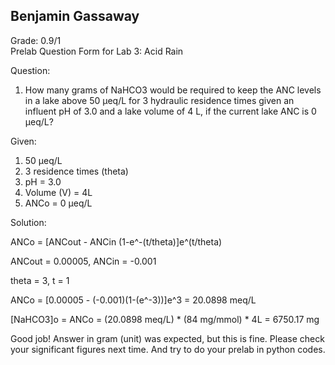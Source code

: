 ## Benjamin Gassaway
<div class="alert alert-block alert-info">
Grade: 0.9/1
</div>
Prelab Question Form for Lab 3: Acid Rain

Question:

1. How many grams of NaHCO3 would be required to keep the ANC levels in a lake above 50 µeq/L for 3 hydraulic residence times given an influent pH of 3.0 and a lake volume of 4 L, if the current lake ANC is 0 µeq/L?

Given:

  1. 50 µeq/L
  2. 3 residence times (theta)
  3. pH = 3.0
  4. Volume (V) = 4L
  5. ANCo = 0 µeq/L

Solution:

ANCo = [ANCout - ANCin (1-e^-(t/theta)]e^(t/theta)

ANCout = 0.00005, ANCin = -0.001

theta = 3, t = 1

ANCo = [0.00005 - (-0.001)(1-(e^-3))]e^3 = 20.0898 meq/L

[NaHCO3]o = ANCo = (20.0898 meq/L) * (84 mg/mmol) * 4L = 6750.17 mg

<div class="alert alert-block alert-danger">
Good job! Answer in gram (unit) was expected, but this is fine. Please check your significant figures next time. And try to do your prelab in python codes. 
</div>
